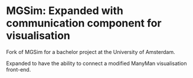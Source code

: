 # MGSim: Expanded with communication component for visualisation

Fork of MGSim for a bachelor project at the University of Amsterdam.

Expanded to have the ability to connect a modified ManyMan visualisation front-end.